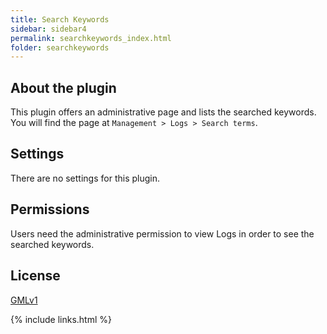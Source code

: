 ```yaml
---
title: Search Keywords
sidebar: sidebar4
permalink: searchkeywords_index.html
folder: searchkeywords
---
```


## About the plugin
This plugin offers an administrative page and lists the searched keywords.
You will find the page at `Management > Logs > Search terms`.

## Settings
There are no settings for this plugin.

## Permissions
Users need the administrative permission to view Logs in order to see the searched keywords.

## License
[GMLv1](license.html)

{% include links.html %}
